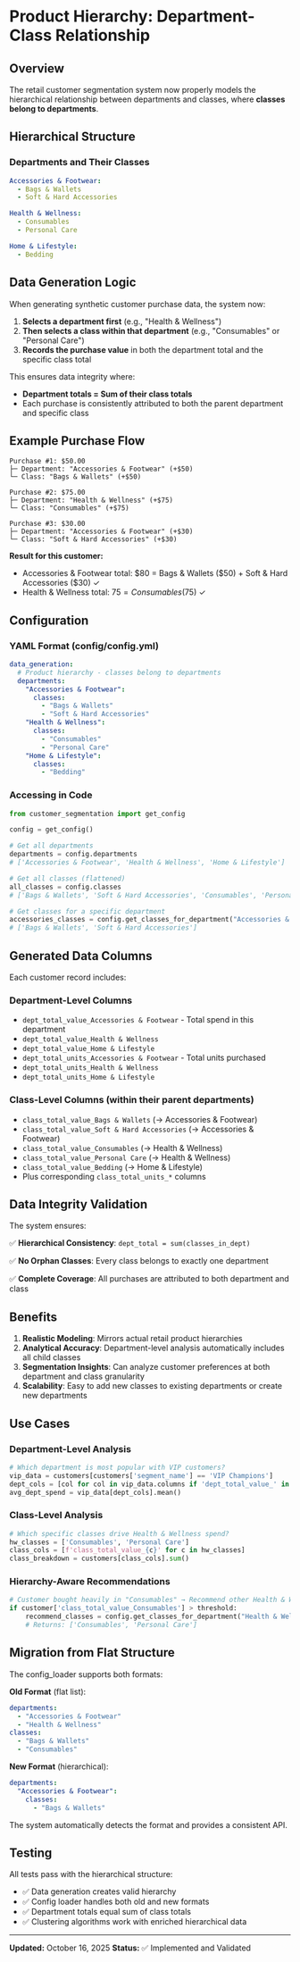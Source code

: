 # Product Hierarchy: Department-Class Relationship

## Overview
The retail customer segmentation system now properly models the hierarchical relationship between departments and classes, where **classes belong to departments**.

## Hierarchical Structure

### Departments and Their Classes

```yaml
Accessories & Footwear:
  - Bags & Wallets
  - Soft & Hard Accessories

Health & Wellness:
  - Consumables
  - Personal Care

Home & Lifestyle:
  - Bedding
```

## Data Generation Logic

When generating synthetic customer purchase data, the system now:

1. **Selects a department first** (e.g., "Health & Wellness")
2. **Then selects a class within that department** (e.g., "Consumables" or "Personal Care")
3. **Records the purchase value** in both the department total and the specific class total

This ensures data integrity where:
- **Department totals = Sum of their class totals**
- Each purchase is consistently attributed to both the parent department and specific class

## Example Purchase Flow

```
Purchase #1: $50.00
├─ Department: "Accessories & Footwear" (+$50)
└─ Class: "Bags & Wallets" (+$50)

Purchase #2: $75.00
├─ Department: "Health & Wellness" (+$75)
└─ Class: "Consumables" (+$75)

Purchase #3: $30.00
├─ Department: "Accessories & Footwear" (+$30)
└─ Class: "Soft & Hard Accessories" (+$30)
```

**Result for this customer:**
- Accessories & Footwear total: $80 = Bags & Wallets ($50) + Soft & Hard Accessories ($30) ✓
- Health & Wellness total: $75 = Consumables ($75) ✓

## Configuration

### YAML Format (config/config.yml)

```yaml
data_generation:
  # Product hierarchy - classes belong to departments
  departments:
    "Accessories & Footwear":
      classes:
        - "Bags & Wallets"
        - "Soft & Hard Accessories"
    "Health & Wellness":
      classes:
        - "Consumables"
        - "Personal Care"
    "Home & Lifestyle":
      classes:
        - "Bedding"
```

### Accessing in Code

```python
from customer_segmentation import get_config

config = get_config()

# Get all departments
departments = config.departments
# ['Accessories & Footwear', 'Health & Wellness', 'Home & Lifestyle']

# Get all classes (flattened)
all_classes = config.classes
# ['Bags & Wallets', 'Soft & Hard Accessories', 'Consumables', 'Personal Care', 'Bedding']

# Get classes for a specific department
accessories_classes = config.get_classes_for_department("Accessories & Footwear")
# ['Bags & Wallets', 'Soft & Hard Accessories']
```

## Generated Data Columns

Each customer record includes:

### Department-Level Columns
- `dept_total_value_Accessories & Footwear` - Total spend in this department
- `dept_total_value_Health & Wellness`
- `dept_total_value_Home & Lifestyle`
- `dept_total_units_Accessories & Footwear` - Total units purchased
- `dept_total_units_Health & Wellness`
- `dept_total_units_Home & Lifestyle`

### Class-Level Columns (within their parent departments)
- `class_total_value_Bags & Wallets` (→ Accessories & Footwear)
- `class_total_value_Soft & Hard Accessories` (→ Accessories & Footwear)
- `class_total_value_Consumables` (→ Health & Wellness)
- `class_total_value_Personal Care` (→ Health & Wellness)
- `class_total_value_Bedding` (→ Home & Lifestyle)
- Plus corresponding `class_total_units_*` columns

## Data Integrity Validation

The system ensures:

✅ **Hierarchical Consistency**: `dept_total = sum(classes_in_dept)`

✅ **No Orphan Classes**: Every class belongs to exactly one department

✅ **Complete Coverage**: All purchases are attributed to both department and class

## Benefits

1. **Realistic Modeling**: Mirrors actual retail product hierarchies
2. **Analytical Accuracy**: Department-level analysis automatically includes all child classes
3. **Segmentation Insights**: Can analyze customer preferences at both department and class granularity
4. **Scalability**: Easy to add new classes to existing departments or create new departments

## Use Cases

### Department-Level Analysis
```python
# Which department is most popular with VIP customers?
vip_data = customers[customers['segment_name'] == 'VIP Champions']
dept_cols = [col for col in vip_data.columns if 'dept_total_value_' in col]
avg_dept_spend = vip_data[dept_cols].mean()
```

### Class-Level Analysis
```python
# Which specific classes drive Health & Wellness spend?
hw_classes = ['Consumables', 'Personal Care']
class_cols = [f'class_total_value_{c}' for c in hw_classes]
class_breakdown = customers[class_cols].sum()
```

### Hierarchy-Aware Recommendations
```python
# Customer bought heavily in "Consumables" → Recommend other Health & Wellness classes
if customer['class_total_value_Consumables'] > threshold:
    recommend_classes = config.get_classes_for_department("Health & Wellness")
    # Returns: ['Consumables', 'Personal Care']
```

## Migration from Flat Structure

The config_loader supports both formats:

**Old Format** (flat list):
```yaml
departments:
  - "Accessories & Footwear"
  - "Health & Wellness"
classes:
  - "Bags & Wallets"
  - "Consumables"
```

**New Format** (hierarchical):
```yaml
departments:
  "Accessories & Footwear":
    classes:
      - "Bags & Wallets"
```

The system automatically detects the format and provides a consistent API.

## Testing

All tests pass with the hierarchical structure:
- ✅ Data generation creates valid hierarchy
- ✅ Config loader handles both old and new formats
- ✅ Department totals equal sum of class totals
- ✅ Clustering algorithms work with enriched hierarchical data

---

**Updated:** October 16, 2025
**Status:** ✅ Implemented and Validated
